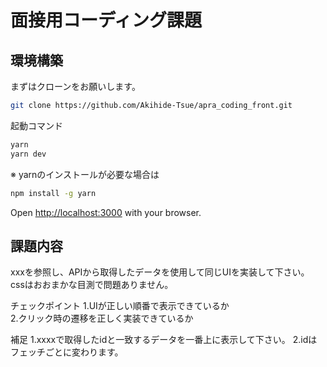 # 面接用コーディング課題

## 環境構築

まずはクローンをお願いします。

```bash
git clone https://github.com/Akihide-Tsue/apra_coding_front.git
```

起動コマンド

```bash
yarn
yarn dev
```

※ yarnのインストールが必要な場合は

```bash
npm install -g yarn
```

Open [http://localhost:3000](http://localhost:3000) with your browser.

## 課題内容

xxxを参照し、APIから取得したデータを使用して同じUIを実装して下さい。  
cssはおおまかな目測で問題ありません。

チェックポイント
1.UIが正しい順番で表示できているか  
2.クリック時の遷移を正しく実装できているか

補足
1.xxxxで取得したidと一致するデータを一番上に表示して下さい。
2.idはフェッチごとに変わります。
